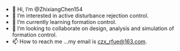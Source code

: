 - 👋 Hi, I’m @ZhixiangChen154
- 👀 I’m interested in active disturbance rejection control. 
- 🌱 I’m currently learning formation control. 
- 💞️ I’m looking to collaborate on design, analysis and simulation of formation control. 
- 📫 How to reach me ...my email is czx_rfue@163.com.

<!---
ZhixiangChen154/ZhixiangChen154 is a ✨ special ✨ repository because its `README.md` (this file) appears on your GitHub profile.
You can click the Preview link to take a look at your changes.
--->
